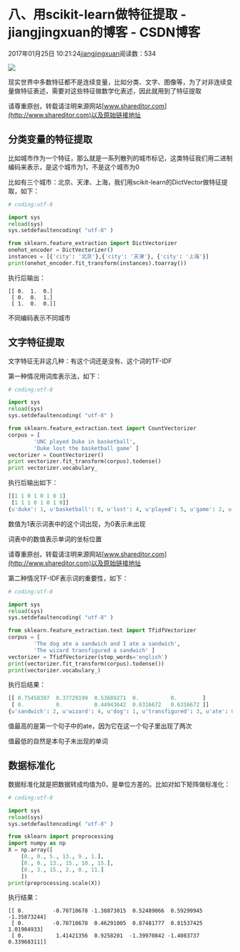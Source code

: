 # 八、用scikit-learn做特征提取 - jiangjingxuan的博客 - CSDN博客





2017年01月25日 10:21:24[jiangjingxuan](https://me.csdn.net/jiangjingxuan)阅读数：534












![](http://www.shareditor.com/uploads/media/default/0001/01/thumb_136_default_big.jpeg)



现实世界中多数特征都不是连续变量，比如分类、文字、图像等，为了对非连续变量做特征表述，需要对这些特征做数学化表述，因此就用到了特征提取

请尊重原创，转载请注明来源网站[www.shareditor.com](http://www.shareditor.com)以及原始链接地址

## 分类变量的特征提取

比如城市作为一个特征，那么就是一系列散列的城市标记，这类特征我们用二进制编码来表示，是这个城市为1，不是这个城市为0

比如有三个城市：北京、天津、上海，我们用scikit-learn的DictVector做特征提取，如下：

```python
# coding:utf-8

import sys
reload(sys)
sys.setdefaultencoding( "utf-8" )

from sklearn.feature_extraction import DictVectorizer
onehot_encoder = DictVectorizer()
instances = [{'city': '北京'},{'city': '天津'}, {'city': '上海'}]
print(onehot_encoder.fit_transform(instances).toarray())
```

执行后输出：

```
[[ 0.  1.  0.]
 [ 0.  0.  1.]
 [ 1.  0.  0.]]
```

不同编码表示不同城市



## 文字特征提取

文字特征无非这几种：有这个词还是没有、这个词的TF-IDF

第一种情况用词库表示法，如下：

```python
# coding:utf-8

import sys
reload(sys)
sys.setdefaultencoding( "utf-8" )

from sklearn.feature_extraction.text import CountVectorizer
corpus = [
        'UNC played Duke in basketball',
        'Duke lost the basketball game' ]
vectorizer = CountVectorizer()
print vectorizer.fit_transform(corpus).todense()
print vectorizer.vocabulary_
```

执行后输出如下：

```python
[[1 1 0 1 0 1 0 1]
 [1 1 1 0 1 0 1 0]]
{u'duke': 1, u'basketball': 0, u'lost': 4, u'played': 5, u'game': 2, u'unc': 7, u'in': 3, u'the': 6}
```

数值为1表示词表中的这个词出现，为0表示未出现

词表中的数值表示单词的坐标位置

请尊重原创，转载请注明来源网站[www.shareditor.com](http://www.shareditor.com)以及原始链接地址

第二种情况TF-IDF表示词的重要性，如下：

```python
# coding:utf-8

import sys
reload(sys)
sys.setdefaultencoding( "utf-8" )

from sklearn.feature_extraction.text import TfidfVectorizer
corpus = [
        'The dog ate a sandwich and I ate a sandwich',
        'The wizard transfigured a sandwich' ]
vectorizer = TfidfVectorizer(stop_words='english')
print(vectorizer.fit_transform(corpus).todense())
print(vectorizer.vocabulary_)
```

执行后结果：

```python
[[ 0.75458397  0.37729199  0.53689271  0.          0.        ]
 [ 0.          0.          0.44943642  0.6316672   0.6316672 ]]
{u'sandwich': 2, u'wizard': 4, u'dog': 1, u'transfigured': 3, u'ate': 0}
```

值最高的是第一个句子中的ate，因为它在这一个句子里出现了两次

值最低的自然是本句子未出现的单词



## 数据标准化

数据标准化就是把数据转成均值为0，是单位方差的。比如对如下矩阵做标准化：

```python
# coding:utf-8

import sys
reload(sys)
sys.setdefaultencoding( "utf-8" )

from sklearn import preprocessing
import numpy as np
X = np.array([
    [0., 0., 5., 13., 9., 1.],
    [0., 0., 13., 15., 10., 15.],
    [0., 3., 15., 2., 0., 11.]
    ])
print(preprocessing.scale(X))
```



执行结果：

```
[[ 0.         -0.70710678 -1.38873015  0.52489066  0.59299945 -1.35873244]
 [ 0.         -0.70710678  0.46291005  0.87481777  0.81537425  1.01904933]
 [ 0.          1.41421356  0.9258201  -1.39970842 -1.4083737   0.33968311]]
```






